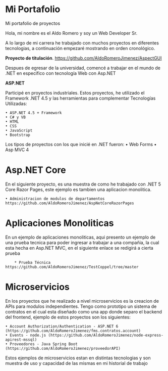 # Mi Portafolio
Mi portafolio de proyectos

Hola, mi nombre es el Aldo Romero y soy un Web Developer Sr.

A lo largo de mi carrera he trabajado con muchos proyectos en diferentes tecnologias, a continuación empezaré mostrando en orden cronológico.


 **Proyecto de titulación**.
https://github.com/AldoRomeroJimenez/AspectGUI 

Despues de egresar de la universidad, comencé a trabajar en el mundo de .NET en especifico con tecnología Web con Asp.NET

**ASP.NET**

Participé en proyectos industriales. Estos proyectos, he utilizado el Framework .NET 4.5 y las herramientas para complementar
Tecnologías Utilizadas:

    • ASP.NET 4.5 + Framework
    • C# y VB
    • HTML
    • CSS
    • JavaScript
    • Bootstrap

Los tipos de proyectos con los que inicié en .NET fueron:
    • Web Forms
    • Asp MVC 4

# Asp.NET Core

En el siguiente proyecto, es una muestra de como he trabajado con .NET 5 Core Razor Pages, este ejemplo es tambien una aplicacion monolitica.

    • Administracion de modulos de departamentos https://github.com/AldoRomeroJimenez/AspNetCoreRazorPages

# Aplicaciones Monoliticas
En un ejemplo de aplicaciones monoliticas, aqui presento un ejemplo de una prueba tecnica para poder ingresar a trabajar a una compañia, la cual esta hecha en Asp.NET MVC, en el siguiente enlace se redigirá a cierta prueba

        * Prueba Técnica https://github.com/AldoRomeroJimenez/TestCoppel/tree/master

# Microservicios
En los proyectos que he realizado a nivel microservicios es la creacion de APIs para modulos independientes. Tengo como prototipo un sistema de contratos en el cual esta diseñado como una app donde separo el backend del frontend, ejemplo de estos proyectos son los siguientes:

    • Account Authorization/Authentication - ASP.NET 6 (https://github.com/AldoRomeroJimenez/fms.contratos.account)
    • Events - node.js (https://github.com/AldoRomeroJimenez/node-express-apirest-mssql)
    • Proveedores - Java Spring Boot (https://github.com/AldoRomeroJimenez/proveedorAPI)
    
Estos ejemplos de microservicios estan en distintas tecnologias y son muestra de uso y capacidad de las mismas en mi historial de trabajo

